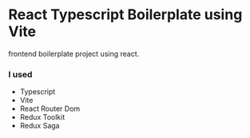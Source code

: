 # React Typescript Boilerplate using Vite

frontend boilerplate project using react.

### I used

-   Typescript
-   Vite
-   React Router Dom
-   Redux Toolkit
-   Redux Saga

